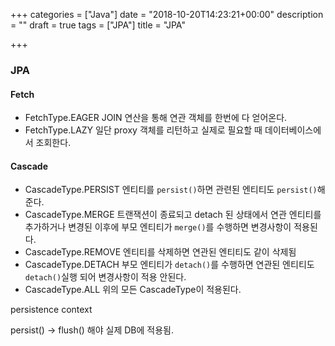 +++
categories = ["Java"]
date = "2018-10-20T14:23:21+00:00"
description = ""
draft = true
tags = ["JPA"]
title = "JPA"

+++
### JPA

#### Fetch

* FetchType.EAGER JOIN 연산을 통해 연관 객체를 한번에 다 얻어온다.
* FetchType.LAZY 일단 proxy 객체를 리턴하고 실제로 필요할 때 데이터베이스에서 조회한다.

#### Cascade

* CascadeType.PERSIST 엔티티를 `persist()`하면 관련된 엔티티도 `persist()`해준다.
* CascadeType.MERGE 트랜잭션이 종료되고 detach 된 상태에서 연관 엔티티를 추가하거나 변경된 이후에 부모 엔티티가 `merge()`를 수행하면 변경사항이 적용된다.
* CascadeType.REMOVE 엔티티를 삭제하면 연관된 엔티티도 같이 삭제됨
* CascadeType.DETACH 부모 엔티티가 `detach()`를 수행하면 연관된 엔티티도 `detach()`실행 되어 변경사항이 적용 안된다.
* CascadeType.ALL 위의 모든 CascadeType이 적용된다.

persistence context

persist() -> flush() 해야 실제 DB에 적용됨.